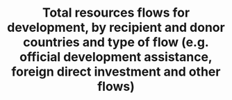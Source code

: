 ---
data_non_statistical: true
goal_meta_link: http://unstats.un.org/sdgs/files/metadata-compilation/Metadata-Goal-10.pdf
goal_meta_link_page: 13
graph: null
graph_status_notes: Assigned
graph_title: Total resources flows for development, by recipient and donor countries
  and type of flow (e.g. official development assistance, foreign direct investment
  and other flows)
graph_type: null
graph_type_description: null
has_metadata: false
indicator: 10.b.1
indicator_name: Total resources flows for development, by recipient and donor countries
  and type of flow (e.g. official development assistance, foreign direct investment
  and other flows)
indicator_variable: null
layout: indicator
permalink: /10-b-1/
published: true
reporting_status: notstarted
sdg_goal: 10
source_notes: null
source_title: null
target: Encourage official development assistance and financial flows, including foreign
  direct investment, to States where the need is greatest, in particular least developed
  countries, African countries, Small Island developing States and landlocked developing
  countries, in accordance with their national plans and programmes.
target_id: 10.b
title: Total resources flows for development, by recipient and donor countries and
  type of flow (e.g. official development assistance, foreign direct investment and
  other flows)
un_custodial_agency: OECD
un_designated_tier: 1 (ODA) 2 (FDI)
variable_description: null
variable_notes: null
---